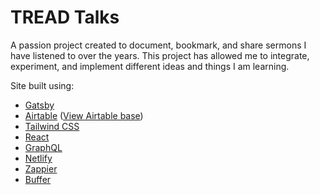 # TREAD Talks

A passion project created to document, bookmark, and share sermons I have listened to over the years.
This project has allowed me to integrate, experiment, and implement different ideas and things I am
learning.

Site built using:

* [Gatsby](https://www.gatsbyjs.com/)
* [Airtable](https://airtable.com/) ([View Airtable base](https://airtable.com/shrhwAQPNSO8rUvHB))
* [Tailwind CSS](https://tailwindcss.com/)
* [React](https://reactjs.org/) 
* [GraphQL](https://graphql.org/)
* [Netlify](https://www.netlify.com/)
* [Zappier](https://zapier.com/)
* [Buffer](https://buffer.com/)
